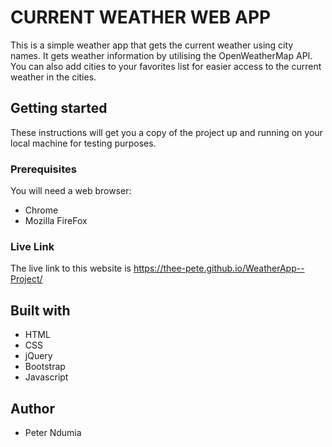 # CURRENT WEATHER WEB APP

This is a simple weather app that gets the current weather using city names. It gets weather information by utilising the OpenWeatherMap API.
You can also add cities to your favorites list for easier access to the current weather in the cities.

## Getting started

These instructions will get you a copy of the project up and running on your local machine for testing purposes.

### Prerequisites

You will need a web browser:
- Chrome
- Mozilla FireFox

### Live Link

The live link to this website is https://thee-pete.github.io/WeatherApp--Project/

## Built with

- HTML
- CSS
- jQuery
- Bootstrap
- Javascript

## Author

- Peter Ndumia
